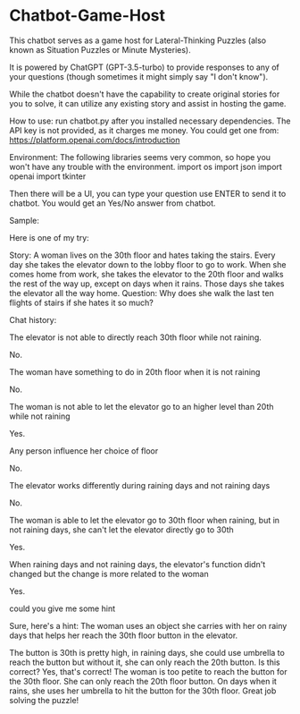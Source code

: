 # Chatbot-Game-Host

This chatbot serves as a game host for Lateral-Thinking Puzzles (also known as Situation Puzzles or Minute Mysteries).

It is powered by ChatGPT (GPT-3.5-turbo) to provide responses to any of your questions (though sometimes it might simply say "I don't know").

While the chatbot doesn't have the capability to create original stories for you to solve, it can utilize any existing story and assist in hosting the game.


How to use:
run chatbot.py after you installed necessary dependencies. The API key is not provided, as it charges me money. You could get one from: https://platform.openai.com/docs/introduction

Environment: The following libraries seems very common, so hope you won't have any trouble with the environment.
    import os
    import json
    import openai
    import tkinter

Then there will be a UI, you can type your question use ENTER to send it to chatbot. You would get an Yes/No answer from chatbot.


Sample:

Here is one of my try:

Story: A woman lives on the 30th floor and hates taking the stairs. Every day she takes the elevator down to the lobby floor to go to work. When she comes home from work, she takes the elevator to the 20th floor and walks the rest of the way up, except on days when it rains. Those days she takes the elevator all the way home.
Question: Why does she walk the last ten flights of stairs if she hates it so much?


Chat history:

The elevator is not able to directly reach 30th floor while not raining. 

No.

The woman have something to do in 20th floor when it is not raining

No.

The woman is not able to let the elevator go to an higher level than 20th while not raining

Yes.

Any person influence her choice of floor

No.

The elevator works differently during raining days and not raining days

No.

The woman is able to let the elevator go to 30th floor when raining, but in not raining days, she can't let the elevator directly go to 30th

Yes.

When raining days and not raining days, the elevator's function didn't changed but the change is more related to the woman

Yes.

could you give me some hint

Sure, here's a hint: The woman uses an object she carries with her on rainy days that helps her reach the 30th floor button in the elevator.

The button is 30th is pretty high, in raining days, she could use umbrella to reach the button but without it, she can only reach the 20th button. Is this correct?
Yes, that's correct! The woman is too petite to reach the button for the 30th floor. She can only reach the 20th floor button. On days when it rains, she uses her umbrella to hit the button for the 30th floor. Great job solving the puzzle!
